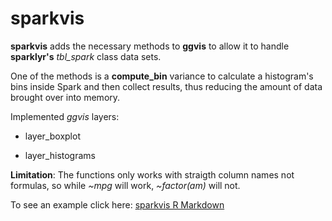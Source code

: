 sparkvis
================

**sparkvis** adds the necessary methods to **ggvis** to allow it to handle **sparklyr's** *tbl\_spark* class data sets.

One of the methods is a **compute\_bin** variance to calculate a histogram's bins inside Spark and then collect results, thus reducing the amount of data brought over into memory.

Implemented *ggvis* layers:

-   layer\_boxplot

-   layer\_histograms

**Limitation**: The functions only works with straigth column names not formulas, so while *~mpg* will work, *~factor(am)* will not.

To see an example click here: [sparkvis R Markdown](http://colorado.rstudio.com:3939/content/431/README-publish.html)
